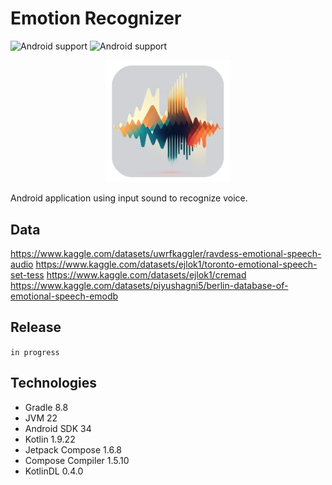 # Emotion Recognizer

![Android support](https://shields.io/badge/Android-SKD_34-green) ![Android support](https://shields.io/badge/In_progress-purple)

<p align="center">
    <img src="images/logo.png" width="200" alt="logo"/> 
</p>

Android application using input sound to recognize voice.

## Data
https://www.kaggle.com/datasets/uwrfkaggler/ravdess-emotional-speech-audio
https://www.kaggle.com/datasets/ejlok1/toronto-emotional-speech-set-tess
https://www.kaggle.com/datasets/ejlok1/cremad
https://www.kaggle.com/datasets/piyushagni5/berlin-database-of-emotional-speech-emodb

## Release

`
in progress
`

## Technologies

- Gradle 8.8
- JVM 22
- Android SDK 34
- Kotlin 1.9.22
- Jetpack Compose 1.6.8
- Compose Compiler 1.5.10
- KotlinDL 0.4.0

